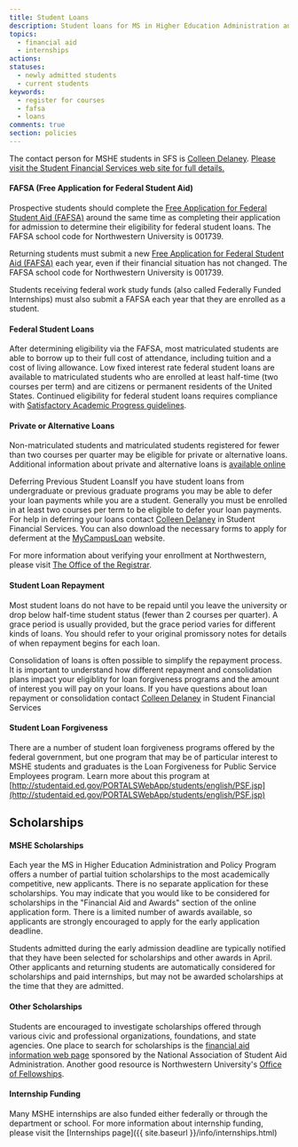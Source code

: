 ```yaml
---
title: Student Loans
description: Student loans for MS in Higher Education Administration and Policy students are administered through Student Financial Services. Students may not receive their student loan offer at the same time as their scholarship and awards offer.
topics:
  - financial aid
  - internships
actions:
statuses:
  - newly admitted students
  - current students
keywords:
  - register for courses
  - fafsa
  - loans
comments: true
section: policies
---
```


The contact person for MSHE students in SFS is [Colleen Delaney](mailto:c-delaney@northwestern.edu). [Please visit the Student Financial Services web site for full details.](http://www.northwestern.edu/sfs)

#### FAFSA (Free Application for Federal Student Aid)

Prospective students should complete the [Free Application for Federal Student Aid (FAFSA)](http://www.fafsa.ed.gov/) around the same time as completing their application for admission to determine their eligibility for federal student loans. The FAFSA school code for Northwestern University is 001739.

Returning students must submit a new [Free Application for Federal Student Aid (FAFSA)](http://www.fafsa.ed.gov/) each year, even if their financial situation has not changed. The FAFSA school code for Northwestern University is 001739.

Students receiving federal work study funds (also called Federally Funded Internships) must also submit a FAFSA each year that they are enrolled as a student.

#### Federal Student Loans

After determining eligibility via the FAFSA, most matriculated students are able to borrow up to their full cost of attendance, including tuition and a cost of living allowance. Low fixed interest rate federal student loans are available to matriculated students who are enrolled at least half-time (two courses per term) and are citizens or permanent residents of the United States. Continued eligibility for federal student loans requires compliance with [Satisfactory Academic Progress guidelines](http://www.sesp.northwestern.edu/higher-education/files/pdfs/NU_SESP_SAP_Policy1-12.pdf).

#### Private or Alternative Loans

Non-matriculated students and matriculated students registered for fewer than two courses per quarter may be eligible for private or alternative loans. Additional information about private and alternative loans is [available  online](http://www.northwestern.edu/sfs/graduate-financial-aid/private-alternative-loans.html)

Deferring Previous Student LoansIf you have student loans from undergraduate or previous graduate programs you may be able to defer your loan payments while you are a student. Generally you must be enrolled in at least two courses per term to be eligible to defer your loan payments. For help in deferring your loans contact [Colleen Delaney](mailto:c-delaney@northwestern.edu) in Student Financial Services. You can also download the necessary forms to apply for deferment at the [MyCampusLoan](https://www.mycampusloan.com/static/html/forms/index.html) website.

For more information about verifying your enrollment at Northwestern, please visit [The Office of the Registrar](http://www.registrar.northwestern.edu/academic_records/certification-degree-enrollment_verification.html).

#### Student Loan Repayment

Most student loans do not have to be repaid until you leave the university or drop below half-time student status (fewer than 2 courses per quarter). A grace period is usually provided, but the grace period varies for different kinds of loans. You should refer to your original promissory notes for details of when repayment begins for each loan.

Consolidation of loans is often possible to simplify the repayment process. It is important to understand how different repayment and consolidation plans impact your eligiblity for loan forgiveness programs and the amount of interest you will pay on your loans. If you have questions about loan repayment or consolidation contact [Colleen Delaney](mailto:c-delaney@northwestern.edu) in Student Financial Services

#### Student Loan Forgiveness

There are a number of student loan forgiveness programs offered by the federal government, but one program that may be of particular interest to MSHE students and graduates is the Loan Forgiveness for Public Service Employees program. Learn more about this program at [http://studentaid.ed.gov/PORTALSWebApp/students/english/PSF.jsp](http://studentaid.ed.gov/PORTALSWebApp/students/english/PSF.jsp)

## Scholarships

#### MSHE Scholarships

Each year the MS in Higher Education Administration and Policy Program offers a number of partial tuition scholarships to the most academically competitive, new applicants. There is no separate application for these scholarships. You may indicate that you would like to be considered for scholarships in the "Financial Aid and Awards" section of the online application form. There is a limited number of awards available, so applicants are strongly encouraged to apply for the early application deadline.

Students admitted during the early admission deadline are typically notified that they have been selected for scholarships and other awards in April. Other applicants and returning students are automatically considered for scholarships and paid internships, but may not be awarded scholarships at the time that they are admitted.

#### Other Scholarships

Students are encouraged to investigate scholarships offered through various civic and professional organizations, foundations, and state agencies. One place to search for scholarships is the [financial aid information web page](http://www.finaid.org/) sponsored by the National Association of Student Aid Administration. Another good resource is Northwestern University's [Office of Fellowships](http://www.northwestern.edu/fellowships/).

#### Internship Funding

Many MSHE internships are also funded either federally or through the department or school. For more information about internship funding, please visit the [Internships page]({{ site.baseurl }}/info/internships.html)
